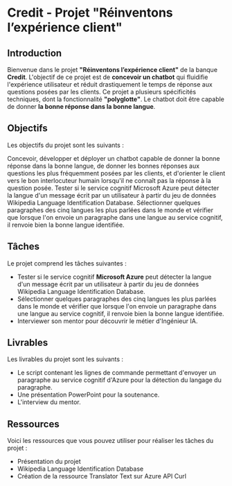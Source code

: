 # Credit - Projet "Réinventons l’expérience client"
## Introduction
Bienvenue dans le projet **"Réinventons l’expérience client"** de la banque **Credit**. L'objectif de ce projet est de **concevoir un chatbot** qui fluidifie l'expérience utilisateur et réduit drastiquement le temps de réponse aux questions posées par les clients. Ce projet a plusieurs spécificités techniques, dont la fonctionnalité **"polyglotte"**. Le chatbot doit être capable de donner **la bonne réponse dans la bonne langue**.

## Objectifs
Les objectifs du projet sont les suivants :

Concevoir, développer et déployer un chatbot capable de donner la bonne réponse dans la bonne langue, de donner les bonnes réponses aux questions les plus fréquemment posées par les clients, et d'orienter le client vers le bon interlocuteur humain lorsqu'il ne connaît pas la réponse à la question posée.
Tester si le service cognitif Microsoft Azure peut détecter la langue d'un message écrit par un utilisateur à partir du jeu de données Wikipedia Language Identification Database.
Sélectionner quelques paragraphes des cinq langues les plus parlées dans le monde et vérifier que lorsque l'on envoie un paragraphe dans une langue au service cognitif, il renvoie bien la bonne langue identifiée.

## Tâches
Le projet comprend les tâches suivantes :

- Tester si le service cognitif **Microsoft Azure** peut détecter la langue d'un message écrit par un utilisateur à partir du jeu de données Wikipedia Language Identification Database.
- Sélectionner quelques paragraphes des cinq langues les plus parlées dans le monde et vérifier que lorsque l'on envoie un paragraphe dans une langue au service cognitif, il renvoie bien la bonne langue identifiée.
- Interviewer son mentor pour découvrir le métier d'Ingénieur IA.

## Livrables
Les livrables du projet sont les suivants :

- Le script contenant les lignes de commande permettant d'envoyer un paragraphe au service cognitif d'Azure pour la détection du langage du paragraphe.
- Une présentation PowerPoint pour la soutenance.
- L'interview du mentor.

## Ressources
Voici les ressources que vous pouvez utiliser pour réaliser les tâches du projet :

- Présentation du projet
- Wikipedia Language Identification Database
- Création de la ressource Translator Text sur Azure
API Curl